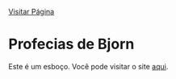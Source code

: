 [Visitar Página](https://lyrioty.github.io/Bjorn-Svein/)

# Profecias de Bjorn

Este é um esboço. Você pode visitar o site [aqui](https://lyrioty.github.io/Bjorn-Svein/).